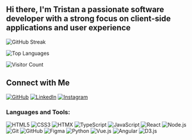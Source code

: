 ## Hi there, I'm Tristan a passionate software developer with a strong focus on client-side applications and user experience 

![GitHub Streak](https://github-readme-streak-stats.herokuapp.com/?user=tkdevops-commit&theme=radical)

![Top Languages](https://github-readme-stats.vercel.app/api/top-langs/?username=tkdevops-commit&layout=compact&theme=radical)


![Visitor Count](https://komarev.com/ghpvc/?username=your-username)


## Connect with Me

[![GitHub](https://img.shields.io/badge/GitHub-000000?style=for-the-badge&logo=github&logoColor=white)](https://github.com/tkdevops-commit)
[![LinkedIn](https://img.shields.io/badge/LinkedIn-0077B5?style=for-the-badge&logo=linkedin&logoColor=white)](https://www.linkedin.com/in/tristan-kahika-60b883235/)
[![Instagram](https://img.shields.io/badge/Instagram-E4405F?style=for-the-badge&logo=instagram&logoColor=white)](https://www.instagram.com/itstristank/)



### Languages and Tools:
![HTML5](https://img.shields.io/badge/-HTML5-E34F26?style=flat-square&logo=html5&logoColor=white)
![CSS3](https://img.shields.io/badge/-CSS3-1572B6?style=flat-square&logo=css3&logoColor=white)
![HTMX](https://img.shields.io/badge/-HTMX-0C4B78?style=flat-square&logo=htmx&logoColor=white)
![TypeScript](https://img.shields.io/badge/-TypeScript-007ACC?style=flat-square&logo=typescript&logoColor=white)
![JavaScript](https://img.shields.io/badge/-JavaScript-F7DF1E?style=flat-square&logo=javascript&logoColor=black)
![React](https://img.shields.io/badge/-React-61DAFB?style=flat-square&logo=react&logoColor=black)
![Node.js](https://img.shields.io/badge/-Node.js-339933?style=flat-square&logo=node.js&logoColor=white)
![Git](https://img.shields.io/badge/-Git-F05032?style=flat-square&logo=git&logoColor=white)
![GitHub](https://img.shields.io/badge/-GitHub-181717?style=flat-square&logo=github)
![Figma](https://img.shields.io/badge/-Figma-F24E1E?style=flat-square&logo=figma&logoColor=white)
![Python](https://img.shields.io/badge/-Python-3776AB?style=flat-square&logo=python&logoColor=white)
![Vue.js](https://img.shields.io/badge/-Vue.js-4FC08D?style=flat-square&logo=vue.js&logoColor=white)
![Angular](https://img.shields.io/badge/-Angular-DD0031?style=flat-square&logo=angular&logoColor=white)
![D3.js](https://img.shields.io/badge/-D3.js-F9A03C?style=flat-square&logo=d3.js&logoColor=white)



<!--
**tkdevops-commit/tkdevops-commit** is a ✨ _special_ ✨ repository because its `README.md` (this file) appears on your GitHub profile.

Here are some ideas to get you started:

- 🔭 I’m currently working on ...
- 🌱 I’m currently learning ...
- 👯 I’m looking to collaborate on ...
- 🤔 I’m looking for help with ...
- 💬 Ask me about ...
- 📫 How to reach me: ...
- 😄 Pronouns: ...
- ⚡ Fun fact: ...
-->
